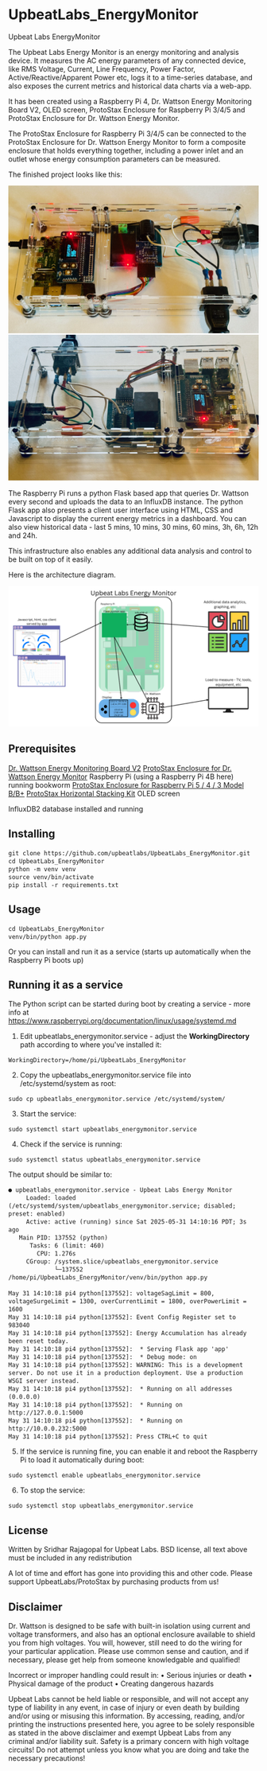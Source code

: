 # UpbeatLabs_EnergyMonitor
Upbeat Labs EnergyMonitor

The Upbeat Labs Energy Monitor is an energy monitoring and analysis device. It measures the AC energy parameters of any connected device, like RMS Voltage, Current, Line Frequency, Power Factor, Active/Reactive/Apparent Power etc, logs it to a time-series database, and also exposes the current metrics and historical data charts via a web-app. 

It has been created using a Raspberry Pi 4, Dr. Wattson Energy Monitoring Board V2, OLED screen, ProtoStax Enclosure for Raspberry Pi 3/4/5 and ProtoStax Enclosure for Dr. Wattson Energy Monitor. 

The ProtoStax Enclosure for Raspberry Pi 3/4/5 can be connected to the ProtoStax Enclosure for Dr. Wattson Energy Monitor to form a composite enclosure that holds everything together, including a power inlet and an outlet whose energy consumption parameters can be measured. 

The finished project looks like this: 

![Upbeat Labs Energy Monitor](UpbeatLabs_EnergyMonitor.png)
![Upbeat Labs Energy Monitor](UpbeatLabs_EnergyMonitor2.png)


The Raspberry Pi runs a python Flask based app that queries Dr. Wattson every second and uploads the data to an InfluxDB instance. The python Flask app also presents a client user interface using HTML, CSS and Javascript to display the current energy metrics in a dashboard. You can also view historical data - last 5 mins, 10 mins, 30 mins, 60 mins, 3h, 6h, 12h and 24h. 

This infrastructure also enables any additional data analysis and control to be built on top of it easily. 

Here is the architecture diagram. 

![Upbeat Labs Energy Monitor Architecture Diagram](UpbeatLabs_EnergyMonitor_Architecture.png)


## Prerequisites

[Dr. Wattson Energy Monitoring Board V2](https://www.protostax.com/products/dr-wattson-energy-monitoring-board-v2)
[ProtoStax Enclosure for Dr. Wattson Energy Monitor](https://www.protostax.com/products/protostax-enclosure-for-dr-wattson-energy-monitor)
Raspberry Pi (using a Raspberry Pi 4B here) running bookworm
[ProtoStax Enclosure for Raspberry Pi 5 / 4 / 3 Model B/B+](https://www.protostax.com/products/protostax-for-raspberry-pi-b)
[ProtoStax Horizontal Stacking Kit](https://www.protostax.com/products/protostax-horizontal-stacking-kit)
OLED screen

InfluxDB2 database installed and running

## Installing

```
git clone https://github.com/upbeatlabs/UpbeatLabs_EnergyMonitor.git
cd UpbeatLabs_EnergyMonitor
python -m venv venv
source venv/bin/activate
pip install -r requirements.txt
```

## Usage

```
cd UpbeatLabs_EnergyMonitor
venv/bin/python app.py
```

Or you can install and run it as a service (starts up automatically when the Raspberry Pi boots up)

## Running it as a service

The Python script can be started during boot by creating a service - more info at https://www.raspberrypi.org/documentation/linux/usage/systemd.md

1. Edit upbeatlabs_energymonitor.service - adjust the **WorkingDirectory** path
according to where you've installed it:

```
WorkingDirectory=/home/pi/UpbeatLabs_EnergyMonitor
```

2. Copy the upbeatlabs_energymonitor.service file into /etc/systemd/system as root:

```
sudo cp upbeatlabs_energymonitor.service /etc/systemd/system/
```

3. Start the service:
```
sudo systemctl start upbeatlabs_energymonitor.service
```

4. Check if the service is running:

```
sudo systemctl status upbeatlabs_energymonitor.service
```

The output should be similar to:

```
● upbeatlabs_energymonitor.service - Upbeat Labs Energy Monitor
     Loaded: loaded (/etc/systemd/system/upbeatlabs_energymonitor.service; disabled; preset: enabled)
     Active: active (running) since Sat 2025-05-31 14:10:16 PDT; 3s ago
   Main PID: 137552 (python)
      Tasks: 6 (limit: 460)
        CPU: 1.276s
     CGroup: /system.slice/upbeatlabs_energymonitor.service
             └─137552 /home/pi/UpbeatLabs_EnergyMonitor/venv/bin/python app.py

May 31 14:10:18 pi4 python[137552]: voltageSagLimit = 800, voltageSurgeLimit = 1300, overCurrentLimit = 1800, overPowerLimit = 1600
May 31 14:10:18 pi4 python[137552]: Event Config Register set to 983040
May 31 14:10:18 pi4 python[137552]: Energy Accumulation has already been reset today.
May 31 14:10:18 pi4 python[137552]:  * Serving Flask app 'app'
May 31 14:10:18 pi4 python[137552]:  * Debug mode: on
May 31 14:10:18 pi4 python[137552]: WARNING: This is a development server. Do not use it in a production deployment. Use a production WSGI server instead.
May 31 14:10:18 pi4 python[137552]:  * Running on all addresses (0.0.0.0)
May 31 14:10:18 pi4 python[137552]:  * Running on http://127.0.0.1:5000
May 31 14:10:18 pi4 python[137552]:  * Running on http://10.0.0.232:5000
May 31 14:10:18 pi4 python[137552]: Press CTRL+C to quit
```

5. If the service is running fine, you can enable it and reboot the Raspberry Pi to load it automatically during boot:
```
sudo systemctl enable upbeatlabs_energymonitor.service
```

6. To stop the service:
```
sudo systemctl stop upbeatlabs_energymonitor.service
```

## License

Written by Sridhar Rajagopal for Upbeat Labs. BSD license, all text above must be included in any redistribution

A lot of time and effort has gone into providing this and other code. Please support UpbeatLabs/ProtoStax by purchasing products from us!


## Disclaimer

Dr. Wattson is designed to be safe with built-in isolation using current and voltage
transformers, and also has an optional enclosure available to shield you from high voltages.
You will, however, still need to do the wiring for your particular application. Please use
common sense and caution, and if necessary, please get help from someone knowledgable
and qualified!

Incorrect or improper handling could result in:
• Serious injuries or death
• Physical damage of the product
• Creating dangerous hazards

Upbeat Labs cannot be held liable or responsible, and will not
accept any type of liability in any event, in case of injury or even death by building and/or
using or misusing this information. By accessing, reading, and/or printing the instructions
presented here, you agree to be solely responsible as stated in the above disclaimer and
exempt Upbeat Labs from any criminal and/or liability suit.
Safety is a primary concern with high voltage circuits! Do not attempt unless you know what
you are doing and take the necessary precautions!